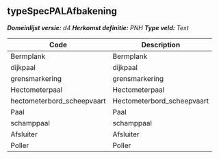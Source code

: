 ## typeSpecPALAfbakening

*__Domeinlijst versie:__ d4*
*__Herkomst definitie:__ PNH*
*__Type veld:__ Text*

|__Code__ |__Description__	|
|	---	|	---	|
| Bermplank | Bermplank |
| dijkpaal | dijkpaal |
| grensmarkering | grensmarkering |
| Hectometerpaal | Hectometerpaal |
| hectometerbord_scheepvaart | Hectometerbord_scheepvaart |
| Paal | Paal |
| schamppaal | schamppaal |
| Afsluiter | Afsluiter |
| Poller | Poller |